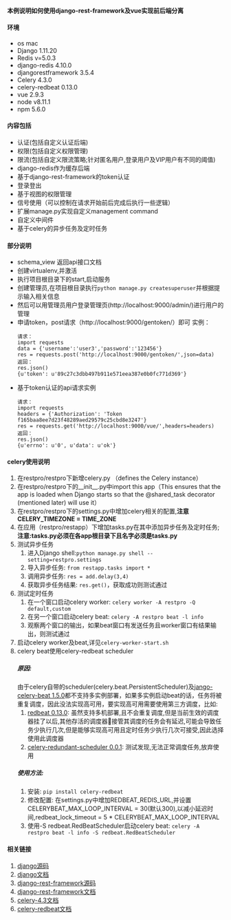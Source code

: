 #### 本例说明如何使用django-rest-framework及vue实现前后端分离
#### 环境
* os mac
* Django 1.11.20
* Redis v=5.0.3
* django-redis 4.10.0
* djangorestframework 3.5.4
* Celery 4.3.0
* celery-redbeat 0.13.0
* vue 2.9.3
* node v8.11.1
* npm 5.6.0
#### 内容包括
* 认证(包括自定义认证后端)
* 权限(包括自定义权限管理)
* 限流(包括自定义限流策略;针对匿名用户,登录用户及VIP用户有不同的阈值)
* django-redis作为缓存后端
* 基于django-rest-framework的token认证
* 登录登出
* 基于视图的权限管理
* 信号使用（可以控制在请求开始前后完成后执行一些逻辑）
* 扩展manage.py实现自定义management command
* 自定义中间件
* 基于celery的异步任务及定时任务
#### 部分说明
* schema_view 返回api接口文档
* 创建virtualenv,并激活
* 执行项目根目录下的start,启动服务
* 创建管理员,在项目根目录执行`python manage.py createsuperuser`并根据提示输入相关信息
* 然后可以用管理员用户登录管理页(http://localhost:9000/admin/)进行用户的管理
* 申请token，post请求（http://localhost:9000/gentoken/）即可
    实例：
    ```
    请求：
    import requests
    data = {'username':'user3','password':'123456'}
    res = requests.post('http://localhost:9000/gentoken/',json=data)
    返回：
    res.json()
    {u'token': u'89c27c3dbb497b911e571eea387e0b0fc771d369'}
    ```
* 基于token认证的api请求实例
    ```
    请求：
    import requests
    headers = {'Authorization': 'Token f165baa8ee7d23f48289aed29579c25cbd8e3247'}
    res = requests.get('http://localhost:9000/vue/',headers=headers)
    返回：
    res.json()
    {u'errno': u'0', u'data': u'ok'}
    ```
#### celery使用说明
1. 在restpro/restpro下新增celery.py （defines the Celery instance）
2. 在restpro/restpro下的__init__.py中import this app（This ensures that the app is loaded when Django starts so that the @shared_task decorator (mentioned later) will use it）
3. 在restpro/restpro下的settings.py中增加celery相关的配置,**注意CELERY_TIMEZONE = TIME_ZONE**
4. 在应用（restpro/restapp）下增加tasks.py在其中添加异步任务及定时任务;**注意:tasks.py必须在各app根目录下且名字必须是tasks.py**
5. 测试异步任务
    1. 进入Django shell:`python manage.py shell --setting=restpro.settings`
    2. 导入异步任务: `from restapp.tasks import *`
    3. 调用异步任务: `res = add.delay(3,4)`
    4. 获取异步任务结果: `res.get()`，获取成功则测试通过
6. 测试定时任务
    1. 在一个窗口启动celery worker: `celery worker -A restpro -Q default,custom`
    2. 在另一个窗口启动celery beat: `celery -A restpro beat -l info`
    3. 观察两个窗口的输出，如果beat窗口有发送任务且worker窗口有结果输出，则测试通过
7. 启动celery worker及beat,详见`celery-worker-start.sh`
8. celery beat使用celery-redbeat scheduler
   ##### 原因:
   由于celery自带的scheduler(celery.beat.PersistentScheduler)及[jango-celery-beat 1.5.0](https://github.com/celery/django-celery-beat)都不支持多实例部署，如果多实例启动beat的话，任务将被重复调度，因此没法实现高可用，要实现高可用需要使用第三方调度，比如:
   1. [redbeat 0.13.0](https://github.com/sibson/redbeat):
   虽然支持多机部署,且不会重复调度,但是当前生效的调度器挂了以后,其他存活的调度器接管其调度的任务会有延迟,可能会导致任务少执行几次,但是能够实现高可用且定时任务少执行几次可接受,因此选择使用此调度器
   2. [celery-redundant-scheduler 0.0.1](https://github.com/MnogoByte/celery-redundant-scheduler):
   测试发现,无法正常调度任务,放弃使用
   ##### 使用方法:
   1. 安装: `pip install celery-redbeat`
   2. 修改配置: 在settings.py中增加REDBEAT_REDIS_URL,并设置CELERYBEAT_MAX_LOOP_INTERVAL = 30(默认300),以减小延迟时间,redbeat_lock_timeout = 5 * CELERYBEAT_MAX_LOOP_INTERVAL
   3. 使用-S redbeat.RedBeatScheduler启动celery beat: `celery -A restpro beat -l info -S redbeat.RedBeatScheduler`

#### 相关链接
1. [django源码](https://github.com/django/django)
2. [django文档](https://docs.djangoproject.com/zh-hans)
3. [django-rest-framework源码](https://github.com/encode/django-rest-framework)
4. [django-rest-framework文档](https://q1mi.github.io/Django-REST-framework-documentation)
5. [celery-4.3文档](http://docs.celeryproject.org/en/latest/index.html)
6. [celery-redbeat文档](https://pypi.org/project/celery-redbeat/)
